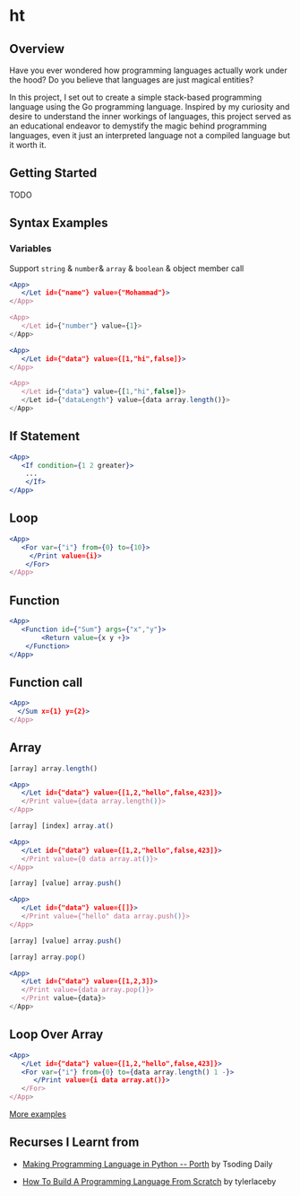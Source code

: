 # ht

## Overview


Have you ever wondered how programming languages actually work under the hood? Do you believe that languages are just magical entities?


In this project, I set out to create a simple stack-based programming language using the Go programming language. Inspired by my curiosity and desire to understand the inner workings of languages, this project served as an educational endeavor to demystify the magic behind programming languages, even it just an interpreted language not a compiled language but it worth it.

## Getting Started

TODO

## Syntax Examples

### Variables

Support `string` & `number`& `array` & `boolean` & object member call

```jsx
<App>
   </Let id={"name"} value={"Mohammad"}>
</App>

<App>
   </Let id={"number"} value={1}>
</App>

<App>
   </Let id={"data"} value={[1,"hi",false]}>
</App>

<App>
   </Let id={"data"} value={[1,"hi",false]}>
   </Let id={"dataLength"} value={data array.length()}>
</App>
```

## If Statement

```jsx
<App>
   <If condition={1 2 greater}>
    ...
    </If>
</App>
```

## Loop

```jsx
<App>
   <For var={"i"} from={0} to={10}>
     </Print value={i}>
    </For>
</App>
```

## Function

```jsx
<App>
   <Function id={"Sum"} args={"x","y"}>
        <Return value={x y +}>
    </Function>
</App>
```

## Function call

```jsx
<App>
  </Sum x={1} y={2}>
</App>
```

## Array

```jsx
[array] array.length()

<App>
   </Let id={"data"} value={[1,2,"hello",false,423]}>
   </Print value={data array.length()}>
</App>
```

```jsx
[array] [index] array.at()

<App>
   </Let id={"data"} value={[1,2,"hello",false,423]}>
   </Print value={0 data array.at()}>
</App>
```

```jsx
[array] [value] array.push()

<App>
   </Let id={"data"} value={[]}>
   </Print value={"hello" data array.push()}>
</App>
```

```jsx
[array] [value] array.push()

[array] array.pop()

<App>
   </Let id={"data"} value={[1,2,3]}>
   </Print value={data array.pop()}>
   </Print value={data}>
</App>

```

## Loop Over Array

```jsx
<App>
   </Let id={"data"} value={[1,2,"hello",false,423]}>
   <For var={"i"} from={0} to={data array.length() 1 -}>
      </Print value={i data array.at()}>
   </For>
</App>
```

[More examples](https://github.com/Mohammad-Al-Refai/ht/tree/main/examples)
## Recurses I Learnt from

- [Making Programming Language in Python -- Porth](https://www.youtube.com/watch?v=8QP2fDBIxjM&list=PLpM-Dvs8t0VbMZA7wW9aR3EtBqe2kinu4) by Tsoding Daily

- [How To Build A Programming Language From Scratch](https://www.youtube.com/watch?v=8VB5TY1sIRo&list=PL_2VhOvlMk4UHGqYCLWc6GO8FaPl8fQTh&pp=iAQB) by tylerlaceby
